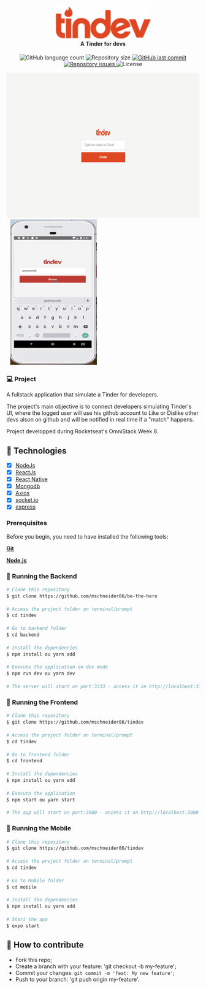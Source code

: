 <h4 align="center">
<img src="github_assets/logo.svg" width="250px" /><br>
 <b>A Tinder for devs</b> 
</h4>

<p align="center">
  <img alt="GitHub language count" src="https://img.shields.io/github/languages/count/mschneider86/tindev.svg">

  <img alt="Repository size" src="https://img.shields.io/github/repo-size/mschneider86/tindev.svg">
  
  <a href="https://github.com/Rocketseat/semana-omnistack-9/commits/master">
    <img alt="GitHub last commit" src="https://img.shields.io/github/last-commit/mschneider86/tindev">
  </a>

  <a href="https://github.com/Rocketseat/semana-omnistack-9/issues">
    <img alt="Repository issues" src="https://img.shields.io/github/issues/mschneider86/tindev">
  </a>

  <img alt="License" src="https://img.shields.io/badge/license-MIT-brightgreen">
</p>

<p >
  <img alt="Frontend" src="github_assets/web.gif" width="580px" height="380px">
  <img alt="Mobile" style="margin-left:10px" src="github_assets/mobile.gif" width="226px" height="380px">
</p>

### 💻 Project

A fullstack application that simulate a Tinder for developers.

The project's main objective is to connect developers simulating Tinder's UI, where the logged user will use his github account to Like or Dislike other devs alson on github and will be notified in real time if a "match" happens.

Project developped during Rocketseat's OmniStack Week 8.

## :rocket: Technologies

- [x] [NodeJs](https://nodejs.org/en/)
- [x] [ReactJs](https://github.com/reactjs/reactjs.org)
- [x] [React Native](https://github.com/facebook/react-native)
- [x] [Mongodb](https://www.mongodb.com/)
- [x] [Axios](https://github.com/axios/axios)
- [x] [socket.io](https://github.com/socketio/socket.io)
- [x] [express](https://github.com/expressjs/express)

### Prerequisites

Before you begin, you need to have installed the following tools:

<b>[Git](https://git-scm.com)</b>

<b>[Node.js](https://nodejs.org/en/)</b>

### 🧭 Running the Backend

```bash
# Clone this repository
$ git clone https://github.com/mschneider86/be-the-hero

# Access the project folder on terminal/prompt
$ cd tindev

# Go to backend folder
$ cd backend

# Install the dependencies
$ npm install ou yarn add

# Execute the application on dev mode
$ npm run dev ou yarn dev

# The server will start on port:3333 - access it on http://localhost:3333
```

### 🧭 Running the Frontend

```bash
# Clone this repository
$ git clone https://github.com/mschneider86/tindev

# Access the project folder on terminal/prompt
$ cd tindev

# Go to frontend folder
$ cd frontend

# Install the dependencies
$ npm install ou yarn add

# Execute the application
$ npm start ou yarn start

# The app will start on port:3000 - access it on http://localhost:3000
```

### 🧭 Running the Mobile

```bash
# Clone this repository
$ git clone https://github.com/mschneider86/tindev

# Access the project folder on terminal/prompt
$ cd tindev

# Go to Mobile folder
$ cd mobile

# Install the dependencies
$ npm install ou yarn add

# Start the app
$ expo start

```

## 🤔 How to contribute

- Fork this repo;
- Create a branch with your feature: 'git checkout -b my-feature';
- Commit your changes: `git commit -m 'feat: My new feature'`;
- Push to your branch: 'git push origin my-feature'.
